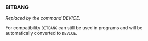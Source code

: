 

### BITBANG

*Replaced by the command DEVICE.*

For compatibility `BITBANG` can still be used in programs and will be automatically converted to `DEVICE`.